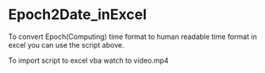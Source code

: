 # Epoch2Date_inExcel

To convert Epoch(Computing) time format to human readable time format in excel you can use the script above.

To import script to excel vba watch to video.mp4
